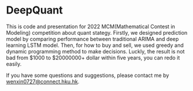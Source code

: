 # DeepQuant

This is code and presentation for 2022 MCM(Mathematical Contest in Modeling) competition about quant stategy.
Firstly, we designed prediction model by comparing performance between traditional ARIMA and deep learning LSTM model.
Then, for how to buy and sell, we used greedy and dynamic programming method to make decisions.
Luckly, the result is not bad from $1000 to $20000000+ dollar within five years, you can redo it easily.

If you have some questions and suggestions, please contact me by wenxin0727@connect.hku.hk.
